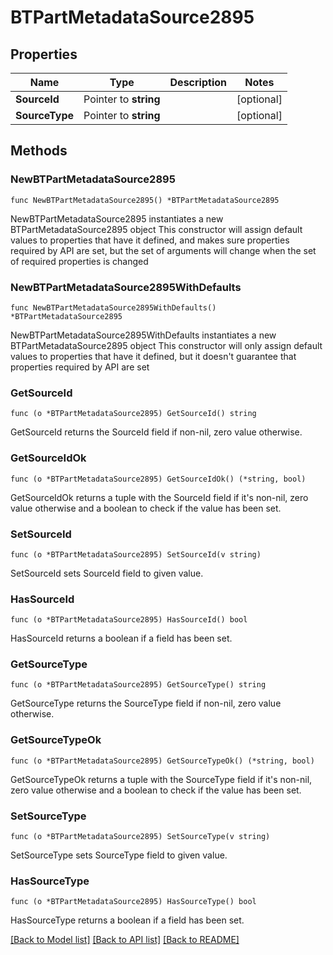 # BTPartMetadataSource2895

## Properties

Name | Type | Description | Notes
------------ | ------------- | ------------- | -------------
**SourceId** | Pointer to **string** |  | [optional] 
**SourceType** | Pointer to **string** |  | [optional] 

## Methods

### NewBTPartMetadataSource2895

`func NewBTPartMetadataSource2895() *BTPartMetadataSource2895`

NewBTPartMetadataSource2895 instantiates a new BTPartMetadataSource2895 object
This constructor will assign default values to properties that have it defined,
and makes sure properties required by API are set, but the set of arguments
will change when the set of required properties is changed

### NewBTPartMetadataSource2895WithDefaults

`func NewBTPartMetadataSource2895WithDefaults() *BTPartMetadataSource2895`

NewBTPartMetadataSource2895WithDefaults instantiates a new BTPartMetadataSource2895 object
This constructor will only assign default values to properties that have it defined,
but it doesn't guarantee that properties required by API are set

### GetSourceId

`func (o *BTPartMetadataSource2895) GetSourceId() string`

GetSourceId returns the SourceId field if non-nil, zero value otherwise.

### GetSourceIdOk

`func (o *BTPartMetadataSource2895) GetSourceIdOk() (*string, bool)`

GetSourceIdOk returns a tuple with the SourceId field if it's non-nil, zero value otherwise
and a boolean to check if the value has been set.

### SetSourceId

`func (o *BTPartMetadataSource2895) SetSourceId(v string)`

SetSourceId sets SourceId field to given value.

### HasSourceId

`func (o *BTPartMetadataSource2895) HasSourceId() bool`

HasSourceId returns a boolean if a field has been set.

### GetSourceType

`func (o *BTPartMetadataSource2895) GetSourceType() string`

GetSourceType returns the SourceType field if non-nil, zero value otherwise.

### GetSourceTypeOk

`func (o *BTPartMetadataSource2895) GetSourceTypeOk() (*string, bool)`

GetSourceTypeOk returns a tuple with the SourceType field if it's non-nil, zero value otherwise
and a boolean to check if the value has been set.

### SetSourceType

`func (o *BTPartMetadataSource2895) SetSourceType(v string)`

SetSourceType sets SourceType field to given value.

### HasSourceType

`func (o *BTPartMetadataSource2895) HasSourceType() bool`

HasSourceType returns a boolean if a field has been set.


[[Back to Model list]](../README.md#documentation-for-models) [[Back to API list]](../README.md#documentation-for-api-endpoints) [[Back to README]](../README.md)


